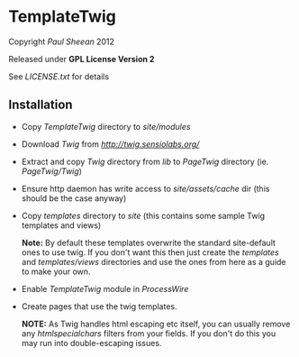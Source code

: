 TemplateTwig
============

Copyright *Paul Sheean* 2012

Released under **GPL License Version 2**

See *LICENSE.txt* for details

Installation
------------

* Copy *TemplateTwig* directory to *site/modules*

* Download *Twig* from *http://twig.sensiolabs.org/*

* Extract and copy *Twig* directory from *lib* to *PageTwig* directory (ie. *PageTwig/Twig*)

* Ensure http daemon has write access to *site/assets/cache* dir (this should be the case anyway)

* Copy *templates* directory to *site* (this contains some sample Twig templates and views)

	**Note:** By default these templates overwrite the standard site-default ones to use twig.
	If you don't want this then just create the *templates* and *templates/views* directories
	and use the ones from here as a guide to make your own.
	
* Enable *TemplateTwig* module in *ProcessWire*

* Create pages that use the twig templates.

	**NOTE:** As Twig handles html escaping etc itself, you can usually remove any *htmlspecialchars* filters from your fields.
	If you don't do this you may run into double-escaping issues.